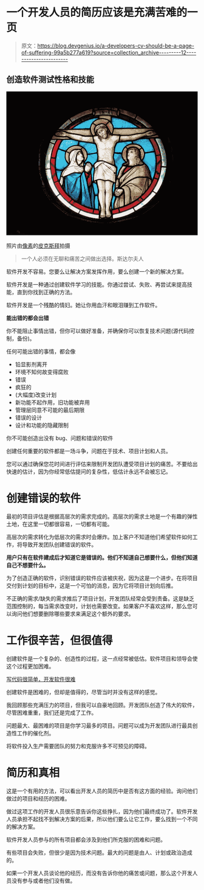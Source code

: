 # 一个开发人员的简历应该是充满苦难的一页

> 原文：<https://blog.devgenius.io/a-developers-cv-should-be-a-page-of-suffering-99a5b277a619?source=collection_archive---------12----------------------->

## 创造软件测试性格和技能

![](img/804f25b1c0c787c560915a5dc9a9c08f.png)

照片由[像素](https://www.pexels.com/photo/window-church-crucifixion-church-window-46154/?utm_content=attributionCopyText&utm_medium=referral&utm_source=pexels)的[皮克斯拜](https://www.pexels.com/@pixabay?utm_content=attributionCopyText&utm_medium=referral&utm_source=pexels)拍摄

> 一个人必须在无聊和痛苦之间做出选择。斯达尔夫人

软件开发不容易。您要么让解决方案发挥作用，要么创建一个新的解决方案。

软件开发是一种通过创建软件学习的技能。你通过尝试、失败、再尝试来提高技能，直到你找到正确的方法。

软件开发是一个残酷的情妇。她让你用血汗和眼泪赚到工作软件。

**能出错的都会出错**

你不能阻止事情出错，但你可以做好准备，并确保你可以恢复技术问题(源代码控制，备份)。

任何可能出错的事情，都会像

*   铅显影剂离开
*   环境不知何故变得腐败
*   错误
*   疯狂的
*   (大幅度)改变计划
*   新功能不起作用，旧功能被弃用
*   管理层同意不可能的最后期限
*   错误的设计
*   设计和功能的隐藏限制

你不可能创造出没有 bug、问题和错误的软件

创建任何重要的软件都是一场斗争，问题在于技术、项目计划和人员。

您可以通过确保您花时间进行评估来限制开发团队遭受项目计划的痛苦。不要给出快速的估计，因为你经常低估提问的复杂性，低估计永远不会被忘记。

# **创建错误的软件**

最初的项目评估是根据高层次的需求完成的。高层次的需求土地是一个有趣的弹性土地，在这里一切都很容易，一切都有可能。

高层次的需求转化为低层次的需求时会爆炸。加上客户不知道他们希望软件如何工作，将导致开发团队创建错误的软件。

**用户只有在软件建成后才知道它是错误的。他们不知道自己想要什么，但他们知道自己不想要什么。**

为了创造正确的软件，识别错误的软件应该被庆祝，因为这是一个进步。在将项目交付到计划的目标中，这是一个可怕的消息，因为它将项目计划向后推。

不正确的需求/缺失的需求推后了项目计划，开发团队经常会受到责备。这是缺乏范围控制的，每当需求改变时，计划也需要改变。如果客户不喜欢这样，那么您可以询问他们想要删除哪些要求来满足这个额外的要求。

# 工作很辛苦，但很值得

创建软件是一个复杂的、创造性的过程，这一点经常被低估。软件项目和领导会使这个过程更加困难。

[写代码很简单，开发软件很难](https://itnext.io/unrecognized-simplicity-of-writing-code-and-the-underestimated-complexity-of-creating-software-cdf6c20ca68e)

创建软件是困难的，但却是值得的，尽管当时并没有这样的感觉。

我回顾那些充满压力的项目，但我可以自豪地回顾。开发团队创造了伟大的软件，尽管困难重重，我们还是完成了工作。

问题最大、最困难的项目是你学习最多的项目。问题可以成为开发团队进行最具创造性工作的催化剂。

将软件投入生产需要团队的努力和克服许多不可预见的障碍。

# 简历和真相

这是一个有用的方法，可以看出开发人员的简历中是否有这方面的经验。询问他们做过的项目和经历的困难。

做过这项工作的开发人员很乐意告诉你这些挣扎，因为他们最终成功了。软件开发人员承担不起找不到解决方案的后果，所以他们要么让它工作，要么找到一个不同的解决方案。

软件开发人员参与的所有项目都会涉及到他们所克服的困难和问题。

有些项目会失败，但很少是因为技术问题。最大的问题是由人、计划或政治造成的。

如果一个开发人员谈论他的经历，而没有告诉你他的痛苦或问题，那么这个开发人员没有参与或者他们没有做。
